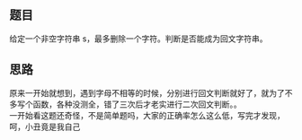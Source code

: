 ## 题目
给定一个非空字符串 s，最多删除一个字符。判断是否能成为回文字符串。  

## 思路
原来一开始就想到，遇到字母不相等的时候，分别进行回文判断就好了，就为了不多写个函数，各种没测全，错了三次后才老实进行二次回文判断。。  
一开始看这题还奇怪，不是简单题吗，大家的正确率怎么这么低，写完才发现，呵，小丑竟是我自己
